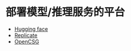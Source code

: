 # 部署模型/推理服务的平台
* [Hugging face](./hugging-face.md)
* [Replicate](./replicate.md)
* [OpenCSG](./opencsg.md)